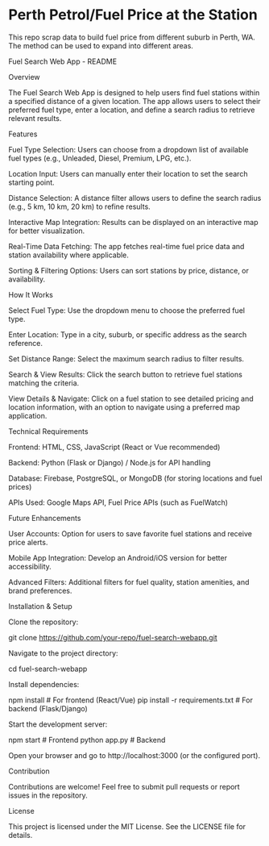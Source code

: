 # Perth Petrol/Fuel Price at the Station
This repo scrap data to build fuel price from different suburb in Perth, WA.
The method can be used to expand into different areas.

Fuel Search Web App - README

Overview

The Fuel Search Web App is designed to help users find fuel stations within a specified distance of a given location. The app allows users to select their preferred fuel type, enter a location, and define a search radius to retrieve relevant results.

Features

Fuel Type Selection: Users can choose from a dropdown list of available fuel types (e.g., Unleaded, Diesel, Premium, LPG, etc.).

Location Input: Users can manually enter their location to set the search starting point.

Distance Selection: A distance filter allows users to define the search radius (e.g., 5 km, 10 km, 20 km) to refine results.

Interactive Map Integration: Results can be displayed on an interactive map for better visualization.

Real-Time Data Fetching: The app fetches real-time fuel price data and station availability where applicable.

Sorting & Filtering Options: Users can sort stations by price, distance, or availability.

How It Works

Select Fuel Type: Use the dropdown menu to choose the preferred fuel type.

Enter Location: Type in a city, suburb, or specific address as the search reference.

Set Distance Range: Select the maximum search radius to filter results.

Search & View Results: Click the search button to retrieve fuel stations matching the criteria.

View Details & Navigate: Click on a fuel station to see detailed pricing and location information, with an option to navigate using a preferred map application.

Technical Requirements

Frontend: HTML, CSS, JavaScript (React or Vue recommended)

Backend: Python (Flask or Django) / Node.js for API handling

Database: Firebase, PostgreSQL, or MongoDB (for storing locations and fuel prices)

APIs Used: Google Maps API, Fuel Price APIs (such as FuelWatch)

Future Enhancements

User Accounts: Option for users to save favorite fuel stations and receive price alerts.

Mobile App Integration: Develop an Android/iOS version for better accessibility.

Advanced Filters: Additional filters for fuel quality, station amenities, and brand preferences.

Installation & Setup

Clone the repository:

git clone https://github.com/your-repo/fuel-search-webapp.git

Navigate to the project directory:

cd fuel-search-webapp

Install dependencies:

npm install  # For frontend (React/Vue)
pip install -r requirements.txt  # For backend (Flask/Django)

Start the development server:

npm start  # Frontend
python app.py  # Backend

Open your browser and go to http://localhost:3000 (or the configured port).

Contribution

Contributions are welcome! Feel free to submit pull requests or report issues in the repository.

License

This project is licensed under the MIT License. See the LICENSE file for details.


